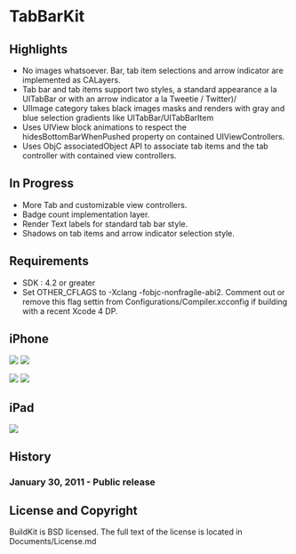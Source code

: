 
# TabBarKit

## Highlights

* No images whatsoever. Bar, tab item selections and arrow indicator are implemented as CALayers.
* Tab bar and tab items support two styles, a standard appearance a la UITabBar or with an arrow indicator a la Tweetie / Twitter)/
* UIImage category takes black images masks and renders with gray and blue selection gradients like UITabBar/UITabBarItem
* Uses UIView block animations to respect the hidesBottomBarWhenPushed property on contained UIViewControllers.
* Uses ObjC associatedObject API to associate tab items and the tab controller with contained view controllers.

## In Progress

* More Tab and customizable view controllers.
* Badge count implementation layer.
* Render Text labels for standard tab bar style.
* Shadows on tab items and arrow indicator selection style.


## Requirements

* SDK : 4.2 or greater
* Set OTHER_CFLAGS to -Xclang -fobjc-nonfragile-abi2. Comment out or remove this flag settin from Configurations/Compiler.xcconfig if building with a recent Xcode 4 DP.

## iPhone

[![](https://github.com/davidmorford/TabBarKit/raw/master/Documents/TabBar-iPhone-Portrait-Arrow.png)](https://github.com/davidmorford/TabBarKit/raw/master/Documents/TabBar-iPhone-Portrait-Arrow.png)
[![](https://github.com/davidmorford/TabBarKit/raw/master/Documents/TabBar-iPhone-Portrait-Arrow.png)](https://github.com/davidmorford/TabBarKit/raw/master/Documents/TabBar-iPhone-Portrait-Standard.png)

[![](https://github.com/davidmorford/TabBarKit/raw/master/Documents/TabBar-iPhone-Landscape-Arrow.png)](https://github.com/davidmorford/TabBarKit/raw/master/Documents/TabBar-iPhone-Landscape-Arrow.png)
[![](https://github.com/davidmorford/TabBarKit/raw/master/Documents/TabBar-iPhone-Landscape-Arrow.png)](https://github.com/davidmorford/TabBarKit/raw/master/Documents/TabBar-iPhone-Landscape-Standard.png)

## iPad

[![](https://github.com/davidmorford/TabBarKit/raw/master/Documents/TabBar-iPad-Portrait-Standard.png)](https://github.com/davidmorford/TabBarKit/raw/master/Documents/TabBar-iPad-Portrait-Standard.png)


## History

### January 30, 2011 - Public release


## License and Copyright

BuildKit is BSD licensed. The full text of the license is located in Documents/License.md
